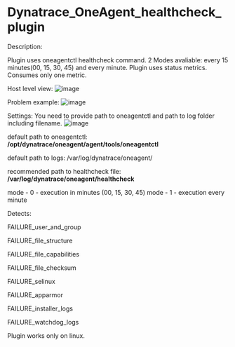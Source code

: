 # Dynatrace_OneAgent_healthcheck_plugin

Description:

Plugin uses oneagentctl healthcheck command.
2 Modes avaliable: every 15 minutes(00, 15, 30, 45) and every minute.
Plugin uses status metrics. Consumes only one metric. 

Host level view:
![image](https://github.com/43034r/Dynatrace_OneAgent_healthcheck_plugin/assets/91538748/ea5e4006-cb20-4db5-a844-e86c7e6470c4)

Problem example:
![image](https://github.com/43034r/Dynatrace_OneAgent_healthcheck_plugin/assets/91538748/530171e5-1188-4f33-93ec-a737e0cc2212)

Settings:
You need to provide path to oneagentctl and path to log folder including filename.
![image](https://github.com/43034r/Dynatrace_OneAgent_healthcheck_plugin/assets/91538748/25c95138-948b-46c2-afc4-ca15f051fb29)

default path to oneagentctl:
**/opt/dynatrace/oneagent/agent/tools/oneagentctl**

default path to logs: /var/log/dynatrace/oneagent/

recommended path to healthcheck file:
**/var/log/dynatrace/oneagent/healthcheck**

mode - 0 - execution in minutes (00, 15, 30, 45)
mode - 1 - execution every minute

Detects:

FAILURE_user_and_group

FAILURE_file_structure

FAILURE_file_capabilities

FAILURE_file_checksum

FAILURE_selinux

FAILURE_apparmor

FAILURE_installer_logs

FAILURE_watchdog_logs

Plugin works only on linux.


